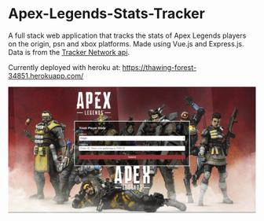# Apex-Legends-Stats-Tracker
A full stack web application that tracks the stats of Apex Legends players on the origin, psn and xbox platforms. Made using Vue.js and Express.js. Data is from the [Tracker Network api](https://tracker.gg).

Currently deployed with heroku at: https://thawing-forest-34851.herokuapp.com/



![Home Screenshot](https://github.com/charathmathew/Apex-Legends-Stats-Tracker/blob/master/SearchCapture.PNG?raw=true)
